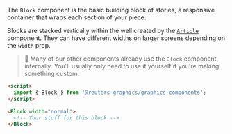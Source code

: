The `Block` component is the basic building block of stories, a responsive container that wraps each section of your piece.

Blocks are stacked vertically within the well created by the [`Article`](./?path=/docs/layout-article) component. They can have different widths on larger screens depending on the `width` prop.

> 📌 Many of our other components already use the `Block` component, internally. You'll usually only need to use it yourself if you're making something custom.

```html
<script>
  import { Block } from '@reuters-graphics/graphics-components';
</script>

<Block width="normal">
  <!-- Your stuff for this block -->
</Block>
```
